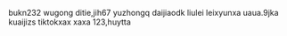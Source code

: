 <!---
shaoyi7161/shaoyi7161 is a ✨ special ✨ repository because its `README.md` (this file) appears on your GitHub profile.
You can click the Preview link to take a look at your changes.
--->
bukn232
wugong
ditie,jih67
yuzhongq
daijiaodk
liulei
leixyunxa
uaua.9jka
kuaijizs
tiktokxax
xaxa
123,huytta
